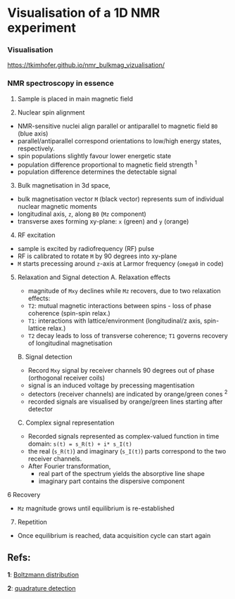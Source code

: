 # Visualisation of a 1D NMR experiment

### Visualisation

https://tkimhofer.github.io/nmr_bulkmag_vizualisation/

### NMR spectroscopy in essence
1. Sample is placed in main magnetic field
   
2. Nuclear spin alignment
  - NMR-sensitive nuclei align parallel or antiparallel to magnetic field `B0` (blue axis)
  - parallel/antiparallel correspond orientations to low/high energy states, respectively.
  - spin populations slightly favour lower energetic state
  - population difference proportional to magnetic field strength <sup id="boltz">1</sup>
  - population difference determines the detectable signal
    
3. Bulk magnetisation in 3d space,
  - bulk magnetisation vector `M` (black vector) represents sum of individual nuclear magnetic moments
  - longitudinal axis, `z`,  along `B0` (`Mz` component)
  - transverse axes forming xy-plane: `x` (green) and `y` (orange)
    
4. RF excitation
  - sample is excited by radiofrequency (RF) pulse
  - RF is calibrated to rotate `M` by 90 degrees into xy-plane
  - `M` starts precessing around `z`-axis at Larmor frequency (`omega0` in code)
    
5. Relaxation and Signal detection 
   A. Relaxation effects
     - magnitude of `Mxy` declines while `Mz` recovers, due to two relaxation effects:
     - `T2`: mutual magnetic interactions between spins - loss of phase coherence (spin-spin relax.)
     - `T1`: interactions with lattice/environment (longitudinal/z axis, spin-lattice relax.)
     - `T2` decay leads to loss of transverse coherence; `T1` governs recovery of longitudinal magnetisation
    
   B. Signal detection
     - Record `Mxy` signal by receiver channels 90 degrees out of phase (orthogonal receiver coils)
     - signal is an induced voltage by precessing magentisation
     - detectors (receiver channels) are indicated by orange/green cones <sup id="quad">2</sup>
     - recorded signals are visualised by orange/green lines starting after detector
    
   C. Complex signal representation
    - Recorded signals represented as complex-valued function in time domain: `s(t) = s_R(t) + i* s_I(t)`
    - the real (`s_R(t)`) and imaginary (`s_I(t)`) parts correspond to the two receiver channels.
    - After Fourier transformation,
        - real part of the spectrum yields the absorptive line shape
        - imaginary part contains the dispersive component
        
6 Recovery
  - `Mz` magnitude grows until equilibrium is re-established
    
7. Repetition 
  - Once equilibrium is reached, data acquisition cycle can start again


## Refs:

<b id="quad">1</b>: [Boltzmann distribution](https://magnetic-resonance.org/ch/02-03.html)

<b id="quad">2</b>: [quadrature detection](https://en.wikipedia.org/wiki/In-phase_and_quadrature_components)
